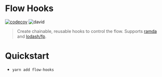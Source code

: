 # Flow Hooks

[![codecov](https://codecov.io/gh/radenkovic/flow-hooks/branch/master/graph/badge.svg)](https://codecov.io/gh/radenkovic/flow-hooks)
![david](https://david-dm.org/radenkovic/flow-hooks.svg)


> Create chainable, reusable hooks to control the flow.
Supports [ramda](https://ramdajs.com/) and [lodash/fp](https://github.com/lodash/lodash/wiki/FP-Guide).

# Quickstart

- `yarn add flow-hooks`